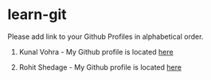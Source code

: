 # learn-git

Please add link to your Github Profiles in alphabetical order.

1. Kunal Vohra - My Github profile is located [here](https://github.com/vohra01)

2. Rohit Shedage - My Github profile is located [here](https://github.com/Rohitshedage)
